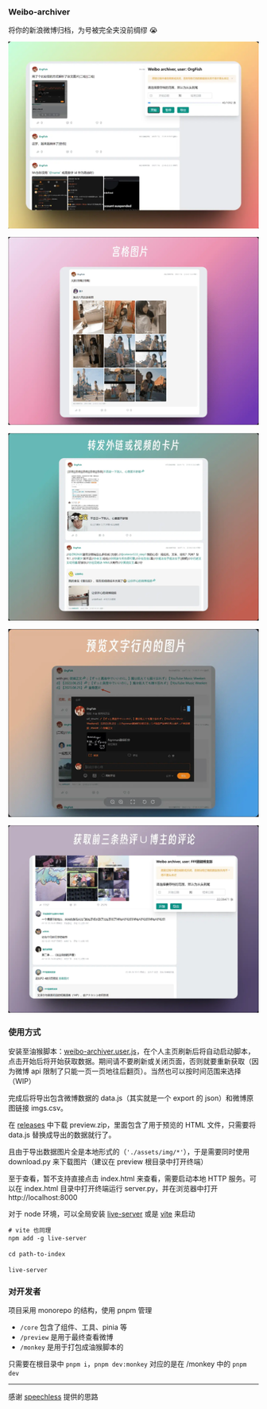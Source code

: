 ###  Weibo-archiver

将你的新浪微博归档，为号被完全夹没前绸缪 😭 

![monkey](docs/monkey.webp)

![宫格图片](docs/v0.1.0.webp)

![卡片预览](docs/v0.1.1.webp)

![图片预览](docs/v0.1.2.webp)

![评论区](docs/v0.1.3.webp)

### 使用方式

安装至油猴脚本：[weibo-archiver.user.js][releases]，在个人主页刷新后将自动启动脚本，点击开始后将开始获取数据。期间请不要刷新或关闭页面，否则就要重新获取（因为微博 api 限制了只能一页一页地往后翻页）。当然也可以按时间范围来选择（WIP）

完成后将导出包含微博数据的 data.js（其实就是一个 export 的 json）和微博原图链接 imgs.csv。

在 [releases] 中下载 preview.zip，里面包含了用于预览的 HTML 文件，只需要将 data.js 替换成导出的数据就行了。

且由于导出数据图片全是本地形式的（`'./assets/img/*'`），于是需要同时使用 download.py 来下载图片（建议在 preview 根目录中打开终端）

至于查看，暂不支持直接点击 index.html 来查看，需要启动本地 HTTP 服务。可以在 index.html 目录中打开终端运行 server.py，并在浏览器中打开 http://localhost:8000

对于 node 环境，可以全局安装 [live-server] 或是 [vite] 来启动

```shell
# vite 也同理
npm add -g live-server

cd path-to-index

live-server
```

### 对开发者

项目采用 monorepo 的结构，使用 pnpm 管理

- `/core` 包含了组件、工具、pinia 等
- `/preview` 是用于最终查看微博
- `/monkey` 是用于打包成油猴脚本的

只需要在根目录中 `pnpm i`，`pnpm dev:monkey` 对应的是在 /monkey 中的 `pnpm dev` 

---

感谢 [speechless] 提供的思路

[releases]: https://github.com/Chilfish/weibo-archiver/releases
[speechless]: https://github.com/meterscao/Speechless
[live-server]: https://www.npmjs.com/package/live-server
[vite]: https://cn.vitejs.dev/guide/
